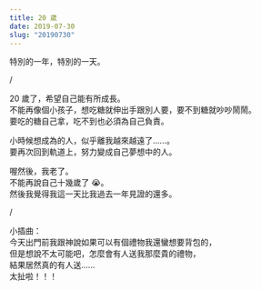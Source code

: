 ```yaml
---
title: 20 歲
date: 2019-07-30
slug: "20190730"
---
```


特別的一年，特別的一天。

/

20 歲了，希望自己能有所成長。\
不能再像個小孩子，想吃糖就伸出手跟別人要，要不到糖就吵吵鬧鬧。\
要吃的糖自己拿，吃不到也必須為自己負責。

小時候想成為的人，似乎離我越來越遠了......。\
要再次回到軌道上，努力變成自己夢想中的人。

喔然後，我老了。\
不能再說自己十幾歲了 😭。\
然後我覺得我這一天比我過去一年見證的還多。

/

小插曲：\
今天出門前我跟神說如果可以有個禮物我還蠻想要背包的，\
但是想說不太可能吧，怎麼會有人送我那麼貴的禮物，\
結果居然真的有人送......\
太扯啦！！！
